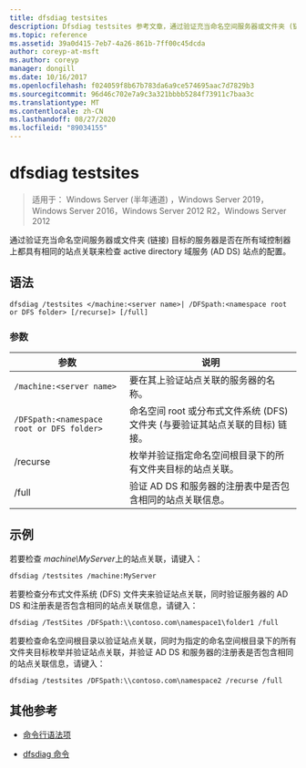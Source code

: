 ```yaml
---
title: dfsdiag testsites
description: Dfsdiag testsites 参考文章，通过验证充当命名空间服务器或文件夹 (链接) 目标的服务器是否在所有域控制器上都具有相同的站点关联来检查 active directory 域服务 (AD DS) 站点的配置。
ms.topic: reference
ms.assetid: 39a0d415-7eb7-4a26-861b-7ff00c45dcda
author: coreyp-at-msft
ms.author: coreyp
manager: dongill
ms.date: 10/16/2017
ms.openlocfilehash: f024059f8b67b783da6a9ce574695aac7d7829b3
ms.sourcegitcommit: 96d46c702e7a9c3a321bbbb5284f73911c7baa3c
ms.translationtype: MT
ms.contentlocale: zh-CN
ms.lasthandoff: 08/27/2020
ms.locfileid: "89034155"
---
```

# <a name="dfsdiag-testsites"></a>dfsdiag testsites

> 适用于： Windows Server (半年通道) ，Windows Server 2019，Windows Server 2016，Windows Server 2012 R2，Windows Server 2012

通过验证充当命名空间服务器或文件夹 (链接) 目标的服务器是否在所有域控制器上都具有相同的站点关联来检查 active directory 域服务 (AD DS) 站点的配置。

## <a name="syntax"></a>语法

```
dfsdiag /testsites </machine:<server name>| /DFSpath:<namespace root or DFS folder> [/recurse]> [/full]
```

### <a name="parameters"></a>参数

| 参数 | 说明 |
| --------- | ----------- |
| `/machine:<server name>` | 要在其上验证站点关联的服务器的名称。 |
| `/DFSpath:<namespace root or DFS folder>` | 命名空间 root 或分布式文件系统 (DFS) 文件夹 (与要验证其站点关联的目标) 链接。 |
| /recurse | 枚举并验证指定命名空间根目录下的所有文件夹目标的站点关联。 |
| /full | 验证 AD DS 和服务器的注册表中是否包含相同的站点关联信息。 |

## <a name="examples"></a>示例

若要检查 *machine\MyServer*上的站点关联，请键入：

```
dfsdiag /testsites /machine:MyServer
```

若要检查分布式文件系统 (DFS) 文件夹来验证站点关联，同时验证服务器的 AD DS 和注册表是否包含相同的站点关联信息，请键入：

```
dfsdiag /TestSites /DFSpath:\\contoso.com\namespace1\folder1 /full
```

若要检查命名空间根目录以验证站点关联，同时为指定的命名空间根目录下的所有文件夹目标枚举并验证站点关联，并验证 AD DS 和服务器的注册表是否包含相同的站点关联信息，请键入：

```
dfsdiag /testsites /DFSpath:\\contoso.com\namespace2 /recurse /full
```

## <a name="additional-references"></a>其他参考

- [命令行语法项](command-line-syntax-key.md)

- [dfsdiag 命令](dfsdiag.md)
